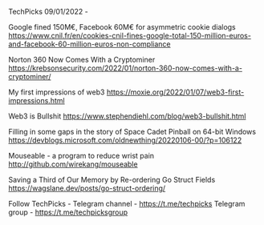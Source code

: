 TechPicks 09/01/2022 -

Google fined 150M€, Facebook 60M€ for asymmetric cookie dialogs
https://www.cnil.fr/en/cookies-cnil-fines-google-total-150-million-euros-and-facebook-60-million-euros-non-compliance

Norton 360 Now Comes With a Cryptominer
https://krebsonsecurity.com/2022/01/norton-360-now-comes-with-a-cryptominer/

My first impressions of web3
https://moxie.org/2022/01/07/web3-first-impressions.html

Web3 is Bullshit
https://www.stephendiehl.com/blog/web3-bullshit.html

Filling in some gaps in the story of Space Cadet Pinball on 64-bit Windows
https://devblogs.microsoft.com/oldnewthing/20220106-00/?p=106122

Mouseable - a program to reduce wrist pain
http://github.com/wirekang/mouseable

Saving a Third of Our Memory by Re-ordering Go Struct Fields
https://wagslane.dev/posts/go-struct-ordering/

Follow TechPicks -
Telegram channel - https://t.me/techpicks
Telegram group - https://t.me/techpicksgroup